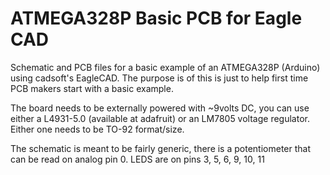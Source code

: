 # ATMEGA328P Basic PCB for Eagle CAD

Schematic and PCB files for a basic example of an ATMEGA328P (Arduino) using cadsoft's EagleCAD. The purpose is of this is just to help first time PCB makers start with a basic example.

The board needs to be externally powered with ~9volts DC, you can use either a L4931-5.0 (available at adafruit) or an LM7805 voltage regulator. Either one needs to be TO-92 format/size.

The schematic is meant to be fairly generic, there is a potentiometer that can be read on analog pin 0. LEDS are on pins 3, 5, 6, 9, 10, 11
